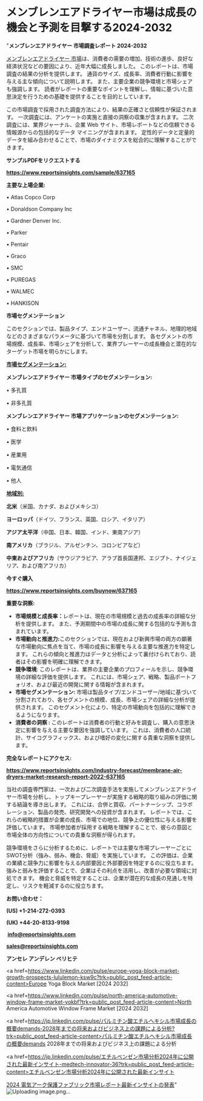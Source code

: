  # メンブレンエアドライヤー市場は成長の機会と予測を目撃する2024-2032

"<strong>メンブレンエアドライヤー 市場調査レポート 2024-2032</strong>

<a href=https://www.reportsinsights.com/sample/637165>メンブレンエアドライヤー 市場</a>は、消費者の需要の増加、技術の進歩、良好な経済状況などの要因により、近年大幅に成長しました。 このレポートは、市場調査の結果の分析を提供します。 通貨のサイズ、成長率、消費者行動に影響を与える主な傾向について説明します。 また、主要企業の競争環境と市場シェアも強調します。 読者がレポートの重要なポイントを理解し、情報に基づいた意思決定を行うための基礎を提供することを目的としています。

この市場調査で採用された調査方法により、結果の正確さと信頼性が保証されます。 一次調査には、アンケートの実施と直接の洞察の収集が含まれます。 二次調査には、業界ジャーナル、企業 Web サイト、市場レポートなどの信頼できる情報源からの包括的なデータ マイニングが含まれます。 定性的データと定量的データを組み合わせることで、市場のダイナミクスを総合的に理解することができます。

<strong><b>サンプルPDFをリクエストする</b></strong>

<a href=https://www.reportsinsights.com/sample/637165><strong><u>https://www.reportsinsights.com/sample/637165</u></strong></a>

<strong>主要な上場企業:</strong>

• Atlas Copco Corp

• Donaldson Company Inc

• Gardner Denver Inc.

• Parker

• Pentair

• Graco

• SMC

• PUREGAS

• WALMEC

• HANKISON

<strong>市場セグメンテーション</strong>

このセクションでは、製品タイプ、エンドユーザー、流通チャネル、地理的地域などのさまざまなパラメータに基づいて市場を分割します。 各セグメントの市場規模、成長率、市場シェアを分析して、業界プレーヤーの成長機会と潜在的なターゲット市場を明らかにします。

<strong><u>市場セグメンテーション</u></strong><strong><u>:</u></strong>

<strong>メンブレンエアドライヤー 市場タイプのセグメンテーション:</strong>

• 多孔質

• 非多孔質

<strong>メンブレンエアドライヤー 市場アプリケーションのセグメンテーション:</strong>

• 食料と飲料

• 医学

• 産業用

• 電気通信

• 他人

<strong><u>地域別</u></strong><strong><u>:</u></strong>

<strong>北米</strong>（米国、カナダ、およびメキシコ）

<strong>ヨーロッパ</strong>（ドイツ、フランス、英国、ロシア、イタリア）

<strong>アジア太平洋</strong>（中国、日本、韓国、インド、東南アジア）

<strong>南アメリカ</strong>（ブラジル、アルゼンチン、コロンビアなど）

<strong>中東およびアフリカ</strong>（サウジアラビア、アラブ首長国連邦、エジプト、ナイジェリア、および南アフリカ）

<strong>今すぐ購入</strong>

<a href=https://www.reportsinsights.com/buynow/637165><strong><u>https://www.reportsinsights.com/buynow/637165</u></strong></a>

<strong>重要な洞察:</strong>
<ul>
  <li><strong>市場規模と成長率：</strong>レポートは、現在の市場規模と過去の成長率の詳細な分析を提供します。 また、予測期間中の市場の成長に関する包括的な予測も含まれています。</li>
  <li><strong>市場動向と推進力:</strong>このセクションでは、現在および新興市場の両方の顕著な市場動向に焦点を当て、市場の成長に影響を与える主要な推進力を特定します。 これらの傾向と推進力はデータと分析によって裏付けられており、読者はその影響を明確に理解できます。</li>
  <li><strong>競争環境</strong>: このレポートは、業界の主要企業のプロフィールを示し、競争環境の詳細な評価を提供します。 これには、市場シェア、戦略、製品ポートフォリオ、および最近の開発に関する情報が含まれます。</li>
  <li><strong>市場セグメンテーション: </strong>市場は製品タイプ/エンドユーザー/地域に基づいて分割されており、各セグメントの規模、成長、市場シェアの詳細な分析が提供されます。 このセグメント化により、特定の市場動向を包括的に理解できるようになります。</li>
  <li><strong>消費者の洞察 : </strong>このレポートは消費者の行動と好みを調査し、購入の意思決定に影響を与える主要な要因を強調しています。 これは、消費者の人口統計、サイコグラフィックス、および嗜好の変化に関する貴重な洞察を提供します。</li>
</ul>
<strong>完全なレポートにアクセス:</strong>

<a href=https://www.reportsinsights.com/industry-forecast/membrane-air-dryers-market-research-report-2022-637165><strong><u><b>https://www.reportsinsights.com/industry-forecast/membrane-air-dryers-market-research-report-2022-637165</b></u></strong></a>

当社の調査専門家は、一次および二次調査手法を実施してメンブレンエアドライヤー市場を分析し、トップキープレーヤーが実施する戦略的取り組みの評価に関する結論を導き出します。 これには、合併と買収、パートナーシップ、コラボレーション、製品の発売、研究開発への投資が含まれます。 レポートでは、これらの戦略的措置が企業の成長、市場での地位、競争上の優位性に与える影響を評価しています。 市場参加者が採用する戦略を理解することで、彼らの意図と市場全体の方向性についての貴重な洞察が得られます。

競争環境をさらに分析するために、レポートでは主要な市場プレーヤーごとにSWOT分析（強み、弱み、機会、脅威）を実施しています。 この評価は、企業の業績と競争力に影響を与える内部要因と外部要因を特定するのに役立ちます。 強みと弱みを評価することで、企業はその利点を活用し、改善が必要な領域に対処できます。 機会と脅威を特定することは、企業が潜在的な成長の見通しを特定し、リスクを軽減するのに役立ちます。

<strong>お問い合わせ：</strong>

<strong>(US) +1-214-272-0393</strong>

<strong>(UK) +44-20-8133-9198</strong>

<strong> </strong><a href=info@reportsinsights.com><strong><u>info@reportsinsights.com</u></strong></a>

<a href=sales@reportsinsights.com><strong><u>sales@reportsinsights.com</u></strong></a>

<strong>アンセレ アンデレン ベリヒテ</strong>

<a href=https://www.linkedin.com/pulse/europe-yoga-block-market-growth-prospects-lululemon-ksw9c?trk=public_post_feed-article-content>Europe Yoga Block Market [2024 2032]</a>

<a href=https://www.linkedin.com/pulse/north-america-automotive-window-frame-market-vokbf?trk=public_post_feed-article-content>North America Automotive Window Frame Market [2024 2032]</a>

<a href=https://jp.linkedin.com/pulse/パルミチン酸エチルヘキシル市場成長の概要demands-2028年までの将来およびビジネス上の課題による分析?trk=public_post_feed-article-content>パルミチン酸エチルヘキシル市場成長の概要demands 2028年までの将来およびビジネス上の課題による分析</a>

<a href=https://jp.linkedin.com/pulse/エチルベンゼン市場分析2024年に公開された最新インサイト-medtech-innovator-36?trk=public_post_feed-article-content>エチルベンゼン市場分析2024年に公開された最新インサイト</a>

<a href=https://www.linkedin.com/pulse/2024-電気アーク保護ファブリック市場レポート最新インサイトの発表-reportsinsights-pvt-ltd-7pmte/>2024 電気アーク保護ファブリック市場レポート最新インサイトの発表</a>"
![Uploading image.png…]()
